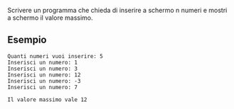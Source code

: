 Scrivere un programma che chieda di inserire a schermo n numeri e mostri a schermo il valore massimo.

## Esempio

```plaintext
Quanti numeri vuoi inserire: 5
Inserisci un numero: 1
Inserisci un numero: 3
Inserisci un numero: 12
Inserisci un numero: -3
Inserisci un numero: 7

Il valore massimo vale 12
```
